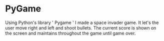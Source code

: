# PyGame
Using Python's library ' Pygame ' I made a space invader game.
It let's the user move right and left and shoot bullets.
The current score is shown on the screen and maintains throughout the game until game over.
